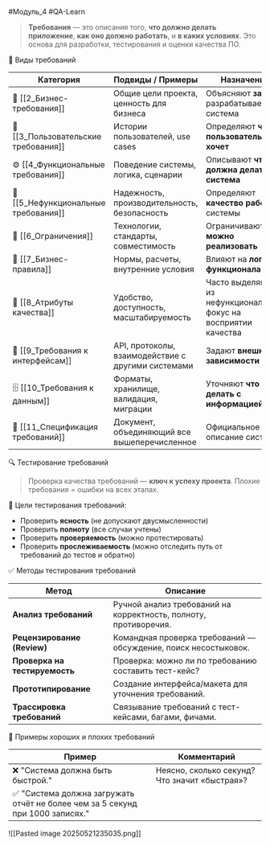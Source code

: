 #Модуль_4 #QA-Learn
> **Требования** — это описания того, **что должно делать приложение**, **как оно должно работать**, и **в каких условиях**. Это основа для разработки, тестирования и оценки качества ПО.

🧩 Виды требований

| Категория                            | Подвиды / Примеры                                  | Назначение                                                         |
| ------------------------------------ | -------------------------------------------------- | ------------------------------------------------------------------ |
| 🔷 [[2_Бизнес-требования]]           | Общие цели проекта, ценность для бизнеса           | Объясняют **зачем** разрабатывается система                        |
| 👥 [[3_Пользовательские требования]] | Истории пользователей, use cases                   | Определяют **что пользователь хочет**                              |
| ⚙️ [[4_Функциональные требования]]   | Поведение системы, логика, сценарии                | Описывают **что должна делать система**                            |
| 📶 [[5_Нефункциональные требования]] | Надежность, производительность, безопасность       | Определяют **качество работы** системы                             |
| 📏 [[6_Ограничения]]                 | Технологии, стандарты, совместимость               | Ограничивают **как можно реализовать**                             |
| 🔐 [[7_Бизнес-правила]]              | Нормы, расчеты, внутренние условия                 | Влияют на **логику функционала**                                   |
| 🌟 [[8_Атрибуты качества]]           | Удобство, доступность, масштабируемость            | Часто выделяются из нефункциональных, фокус на восприятии качества |
| 🔗 [[9_Требования к интерфейсам]]      | API, протоколы, взаимодействие с другими системами | Задают **внешние зависимости**                                     |
| 🗄 [[10_Требования к данным]]           | Форматы, хранилище, валидация, миграции            | Уточняют **что делать с информацией**                              |
| 📜 [[11_Спецификация требований]]       | Документ, объединяющий все вышеперечисленное       | Официальное описание системы                                       |

🔍 Тестирование требований

> Проверка качества требований — **ключ к успеху проекта**. Плохие требования = ошибки на всех этапах.

🎯 Цели тестирования требований:

- Проверить **ясность** (не допускают двусмысленности)
- Проверить **полноту** (все случаи учтены)
- Проверить **проверяемость** (можно протестировать)
- Проверить **прослеживаемость** (можно отследить путь от требований до тестов и обратно)

✅ Методы тестирования требований

|Метод|Описание|
|---|---|
|**Анализ требований**|Ручной анализ требований на корректность, полноту, противоречия.|
|**Рецензирование (Review)**|Командная проверка требований — обсуждение, поиск несостыковок.|
|**Проверка на тестируемость**|Проверка: можно ли по требованию составить тест-кейс?|
|**Прототипирование**|Создание интерфейса/макета для уточнения требований.|
|**Трассировка требований**|Связывание требований с тест-кейсами, багами, фичами.|

🧪 Примеры хороших и плохих требований

|Пример|Комментарий|
|---|---|
|❌ "Система должна быть быстрой."|Неясно, сколько секунд? Что значит «быстрая»?|
|✅ "Система должна загружать отчёт не более чем за 5 секунд при 1000 записях."|
![[Pasted image 20250521235035.png]]